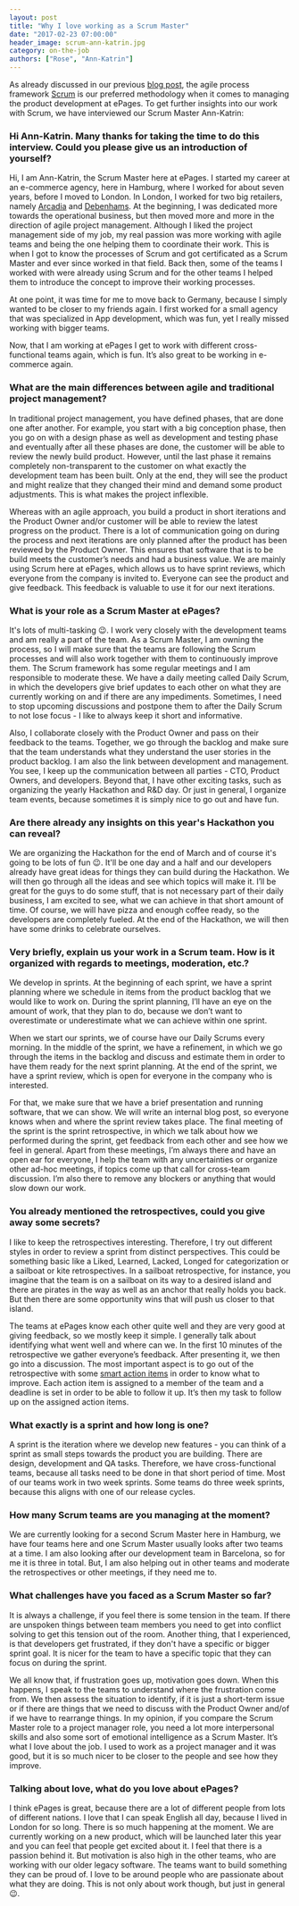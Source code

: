 ```yaml
---
layout: post
title: "Why I love working as a Scrum Master"
date: "2017-02-23 07:00:00"
header_image: scrum-ann-katrin.jpg
category: on-the-job
authors: ["Rose", "Ann-Katrin"]
---
```


As already discussed in our previous [blog post](https://developer.epages.com/blog/2017/01/31/getting-twice-the-things-done-in-half-the-time.html), the agile process framework [Scrum](https://www.scrum.org/resources/what-is-scrum) is our preferred methodology when it comes to managing the product development at ePages.
To get further insights into our work with Scrum, we have interviewed our Scrum Master Ann-Katrin:

### Hi Ann-Katrin. Many thanks for taking the time to do this interview. Could you please give us an introduction of yourself?

Hi, I am Ann-Katrin, the Scrum Master here at ePages.
I started my career at an e-commerce agency, here in Hamburg, where I worked for about seven years, before I moved to London.
In London, I worked for two big retailers, namely [Arcadia](https://www.arcadiagroup.co.uk/) and [Debenhams](http://www.debenhams.com/).
At the beginning, I was dedicated more towards the operational business, but then moved more and more in the direction of agile project management.
Although I liked the project management side of my job, my real passion was more working with agile teams and being the one helping them to coordinate their work.
This is when I got to know the processes of Scrum and got certificated as a Scrum Master and ever since worked in that field.
Back then, some of the teams I worked with were already using Scrum and for the other teams I helped them to introduce the concept to improve their working processes.

At one point, it was time for me to move back to Germany, because I simply wanted to be closer to my friends again.
I first worked for a small agency that was specialized in App development, which was fun, yet I really missed working with bigger teams.

Now, that I am working at ePages I get to work with different cross-functional teams again, which is fun.
It’s also great to be working in e-commerce again.

### What are the main differences between agile and traditional project management?

In traditional project management, you have defined phases, that are done one after another.
For example, you start with a big conception phase, then you go on with a design phase as well as development and testing phase and eventually after all these phases are done, the customer will be able to review the newly build product.
However, until the last phase it remains completely non-transparent to the customer on what exactly the development team has been built.
Only at the end, they will see the product and might realize that they changed their mind and demand some product adjustments.
This is what makes the project inflexible.

Whereas with an agile approach, you build a product in short iterations and the Product Owner and/or customer will be able to review the latest progress on the product.
There is a lot of communication going on during the process and next iterations are only planned after the product has been reviewed by the Product Owner.
This ensures that software that is to be build meets the customer’s needs and had a business value.
We are mainly using Scrum here at ePages, which allows us to have sprint reviews, which everyone from the company is invited to.
Everyone can see the product and give feedback.
This feedback is valuable to use it for our next iterations.

### What is your role as a Scrum Master at ePages?

It's lots of multi-tasking 😉.
I work very closely with the development teams and am really a part of the team.
As a Scrum Master, I am owning the process, so I will make sure that the teams are following the Scrum processes and will also work together with them to continuously improve them.
The Scrum framework has some regular meetings and I am responsible to moderate these.
We have a daily meeting called Daily Scrum, in which the developers give brief updates to each other on what they are currently working on and if there are any impediments.
Sometimes, I need to stop upcoming discussions and postpone them to after the Daily Scrum to not lose focus - I like to always keep it short and informative.

Also, I collaborate closely with the Product Owner and pass on their feedback to the teams.
Together, we go through the backlog and make sure that the team understands what they understand the user stories in the product backlog.
I am also the link between development and management.
You see, I keep up the communication between all parties - CTO, Product Owners, and developers.
Beyond that, I have other exciting tasks, such as organizing the yearly Hackathon and R&D day.
Or just in general, I organize team events, because sometimes it is simply nice to go out and have fun.

### Are there already any insights on this year's Hackathon you can reveal?

We are organizing the Hackathon for the end of March and of course it's going to be lots of fun 😉.
It'll be one day and a half and our developers already have great ideas for things they can build during the Hackathon.
We will then go through all the ideas and see which topics will make it.
I’ll be great for the guys to do some stuff, that is not necessary part of their daily business, I am excited to see, what we can achieve in that short amount of time.
Of course, we will have pizza and enough coffee ready, so the developers are completely fueled.
At the end of the Hackathon, we will then have some drinks to celebrate ourselves.

### Very briefly, explain us your work in a Scrum team. How is it organized with regards to meetings, moderation, etc.?

We develop in sprints.
At the beginning of each sprint, we have a sprint planning where we schedule in items from the product backlog that we would like to work on.
During the sprint planning, I’ll have an eye on the amount of work, that they plan to do, because we don’t want to overestimate or underestimate what we can achieve within one sprint.

When we start our sprints, we of course have our Daily Scrums every morning.
In the middle of the sprint, we have a refinement, in which we go through the items in the backlog and discuss and estimate them in order to have them ready for the next sprint planning.
At the end of the sprint, we have a sprint review, which is open for everyone in the company who is interested.

For that, we make sure that we have a brief presentation and running software, that we can show.
We will write an internal blog post, so everyone knows when and where the sprint review takes place.
The final meeting of the sprint is the sprint retrospective, in which we talk about how we performed during the sprint, get feedback from each other and see how we feel in general.
Apart from these meetings, I’m always there and have an open ear for everyone, I help the team with any uncertainties or organize other ad-hoc meetings, if topics come up that call for cross-team discussion.
I’m also there to remove any blockers or anything that would slow down our work.

### You already mentioned the retrospectives, could you give away some secrets?

I like to keep the retrospectives interesting.
Therefore, I try out different styles in order to review a sprint from distinct perspectives.
This could be something basic like a Liked, Learned, Lacked, Longed for categorization or a sailboat or kite retrospectives.
In a sailboat retrospective, for instance, you imagine that the team is on a sailboat on its way to a desired island and there are pirates in the way as well as an anchor that really holds you back.
But then there are some opportunity wins that will push us closer to that island.

The teams at ePages know each other quite well and they are very good at giving feedback, so we mostly keep it simple.
I generally talk about identifying what went well and where can we.
In the first 10 minutes of the retrospective we gather everyone’s feedback. After presenting it, we then go into a discussion.
The most important aspect is to go out of the retrospective with some [smart action items](http://agileinaflash.blogspot.de/2009/06/smart-goals.html) in order to know what to improve.
Each action item is assigned to a member of the team and a deadline is set in order to be able to follow it up.
It’s then my task to follow up on the assigned action items.

### What exactly is a sprint and how long is one?

A sprint is the iteration where we develop new features - you can think of a sprint as small steps towards the product you are building.
There are design, development and QA tasks.
Therefore, we have cross-functional teams, because all tasks need to be done in that short period of time.
Most of our teams work in two week sprints.
Some teams do three week sprints, because this aligns with one of our release cycles.

### How many Scrum teams are you managing at the moment?

We are currently looking for a second Scrum Master here in Hamburg, we have four teams here and one Scrum Master usually looks after two teams at a time.
I am also looking after our development team in Barcelona, so for me it is three in total.
But, I am also helping out in other teams and moderate the retrospectives or other meetings, if they need me to.

### What challenges have you faced as a Scrum Master so far?

It is always a challenge, if you feel there is some tension in the team.
If there are unspoken things between team members you need to get into conflict solving to get this tension out of the room.
Another thing, that I experienced, is that developers get frustrated, if they don't have a specific or bigger sprint goal.
It is nicer for the team to have a specific topic that they can focus on during the sprint.

We all know that, if frustration goes up, motivation goes down.
When this happens, I speak to the teams to understand where the frustration come from.
We then assess the situation to identify, if it is just a short-term issue or if there are things that we need to discuss with the Product Owner and/of if we have to rearrange things.
In my opinion, if you compare the Scrum Master role to a project manager role, you need a lot more interpersonal skills and also some sort of emotional intelligence as a Scrum Master.
It’s what I love about the job.
I used to work as a project manager and it was good, but it is so much nicer to be closer to the people and see how they improve.

### Talking about love, what do you love about ePages?

I think ePages is great, because there are a lot of different people from lots of different nations.
I love that I can speak English all day, because I lived in London for so long.
There is so much happening at the moment.
We are currently working on a new product, which will be launched later this year and you can feel that people get excited about it. I feel that there is a passion behind it.
But motivation is also high in the other teams, who are working with our older legacy software.
The teams want to build something they can be proud of.
I love to be around people who are passionate about what they are doing.
This is not only about work though, but just in general 😉.
